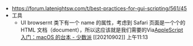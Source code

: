 - https://forum.latenightsw.com/t/best-practices-for-gui-scripting/561/45
- 工具
    - UI browsernt 类下有一个 name 的属性，考虑到 Safari 页面是一个个的 HTML 文档（document），所以这应该就是我们需要的Via[AppleScript 入门：macOS 的台本 - 少数派](https://sspai.com/post/45368) [[20210902]] 上午11:13
